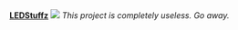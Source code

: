 <html>
<body>
<b style="text-decoration:underline;">LEDStuffz</b>
<img src="https://upload.wikimedia.org/wikipedia/commons/a/ac/A_blink_program_through_LED.gif"/>
<i>This project is completely useless. Go away.</i>
</body>
</html>
